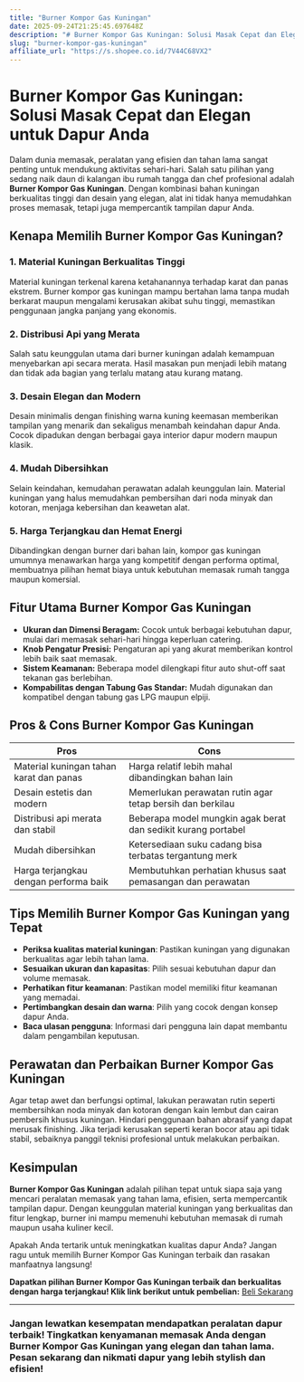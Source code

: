 ```yaml
---
title: "Burner Kompor Gas Kuningan"
date: 2025-09-24T21:25:45.697648Z
description: "# Burner Kompor Gas Kuningan: Solusi Masak Cepat dan Elegan untuk Dapur Anda..."
slug: "burner-kompor-gas-kuningan"
affiliate_url: "https://s.shopee.co.id/7V44C68VX2"
---
```

# Burner Kompor Gas Kuningan: Solusi Masak Cepat dan Elegan untuk Dapur Anda

Dalam dunia memasak, peralatan yang efisien dan tahan lama sangat penting untuk mendukung aktivitas sehari-hari. Salah satu pilihan yang sedang naik daun di kalangan ibu rumah tangga dan chef profesional adalah **Burner Kompor Gas Kuningan**. Dengan kombinasi bahan kuningan berkualitas tinggi dan desain yang elegan, alat ini tidak hanya memudahkan proses memasak, tetapi juga mempercantik tampilan dapur Anda.

## Kenapa Memilih Burner Kompor Gas Kuningan?

### 1. **Material Kuningan Berkualitas Tinggi**
Material kuningan terkenal karena ketahanannya terhadap karat dan panas ekstrem. Burner kompor gas kuningan mampu bertahan lama tanpa mudah berkarat maupun mengalami kerusakan akibat suhu tinggi, memastikan penggunaan jangka panjang yang ekonomis.

### 2. **Distribusi Api yang Merata**
Salah satu keunggulan utama dari burner kuningan adalah kemampuan menyebarkan api secara merata. Hasil masakan pun menjadi lebih matang dan tidak ada bagian yang terlalu matang atau kurang matang.

### 3. **Desain Elegan dan Modern**
Desain minimalis dengan finishing warna kuning keemasan memberikan tampilan yang menarik dan sekaligus menambah keindahan dapur Anda. Cocok dipadukan dengan berbagai gaya interior dapur modern maupun klasik.

### 4. **Mudah Dibersihkan**
Selain keindahan, kemudahan perawatan adalah keunggulan lain. Material kuningan yang halus memudahkan pembersihan dari noda minyak dan kotoran, menjaga kebersihan dan keawetan alat.

### 5. **Harga Terjangkau dan Hemat Energi**
Dibandingkan dengan burner dari bahan lain, kompor gas kuningan umumnya menawarkan harga yang kompetitif dengan performa optimal, membuatnya pilihan hemat biaya untuk kebutuhan memasak rumah tangga maupun komersial.

## Fitur Utama Burner Kompor Gas Kuningan

- **Ukuran dan Dimensi Beragam:** Cocok untuk berbagai kebutuhan dapur, mulai dari memasak sehari-hari hingga keperluan catering.
- **Knob Pengatur Presisi:** Pengaturan api yang akurat memberikan kontrol lebih baik saat memasak.
- **Sistem Keamanan:** Beberapa model dilengkapi fitur auto shut-off saat tekanan gas berlebihan.
- **Kompabilitas dengan Tabung Gas Standar:** Mudah digunakan dan kompatibel dengan tabung gas LPG maupun elpiji.

## Pros & Cons Burner Kompor Gas Kuningan

| **Pros**                                       | **Cons**                                 |
|------------------------------------------------|------------------------------------------|
| Material kuningan tahan karat dan panas       | Harga relatif lebih mahal dibandingkan bahan lain |
| Desain estetis dan modern                     | Memerlukan perawatan rutin agar tetap bersih dan berkilau |
| Distribusi api merata dan stabil             | Beberapa model mungkin agak berat dan sedikit kurang portabel |
| Mudah dibersihkan                            | Ketersediaan suku cadang bisa terbatas tergantung merk |
| Harga terjangkau dengan performa baik        | Membutuhkan perhatian khusus saat pemasangan dan perawatan |

## Tips Memilih Burner Kompor Gas Kuningan yang Tepat

- **Periksa kualitas material kuningan**: Pastikan kuningan yang digunakan berkualitas agar lebih tahan lama.
- **Sesuaikan ukuran dan kapasitas**: Pilih sesuai kebutuhan dapur dan volume memasak.
- **Perhatikan fitur keamanan**: Pastikan model memiliki fitur keamanan yang memadai.
- **Pertimbangkan desain dan warna**: Pilih yang cocok dengan konsep dapur Anda.
- **Baca ulasan pengguna**: Informasi dari pengguna lain dapat membantu dalam pengambilan keputusan.

## Perawatan dan Perbaikan Burner Kompor Gas Kuningan

Agar tetap awet dan berfungsi optimal, lakukan perawatan rutin seperti membersihkan noda minyak dan kotoran dengan kain lembut dan cairan pembersih khusus kuningan. Hindari penggunaan bahan abrasif yang dapat merusak finishing. Jika terjadi kerusakan seperti keran bocor atau api tidak stabil, sebaiknya panggil teknisi profesional untuk melakukan perbaikan.

## Kesimpulan

**Burner Kompor Gas Kuningan** adalah pilihan tepat untuk siapa saja yang mencari peralatan memasak yang tahan lama, efisien, serta mempercantik tampilan dapur. Dengan keunggulan material kuningan yang berkualitas dan fitur lengkap, burner ini mampu memenuhi kebutuhan memasak di rumah maupun usaha kuliner kecil.

Apakah Anda tertarik untuk meningkatkan kualitas dapur Anda? Jangan ragu untuk memilih Burner Kompor Gas Kuningan terbaik dan rasakan manfaatnya langsung!

**Dapatkan pilihan Burner Kompor Gas Kuningan terbaik dan berkualitas dengan harga terjangkau! Klik link berikut untuk pembelian:** [Beli Sekarang](https://s.shopee.co.id/7V44C68VX2)

---

### Jangan lewatkan kesempatan mendapatkan peralatan dapur terbaik! Tingkatkan kenyamanan memasak Anda dengan Burner Kompor Gas Kuningan yang elegan dan tahan lama. Pesan sekarang dan nikmati dapur yang lebih stylish dan efisien!
